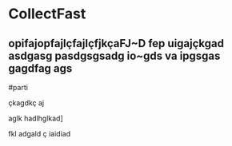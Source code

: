 # CollectFast

## opifajopfajlçfajlçfjkçaFJ~D  fep uigajçkgad asdgasg pasdgsgsadg io~gds va ipgsgas gagdfag  ags

#parti

çkagdkç aj

aglk hadlhglkad]

fkl adgald
ç iaidiad
